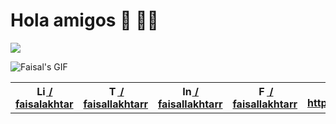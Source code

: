 <h1> Hola amigos 👋 👨‍💻</h1>

![](http://faisals-app.glitch.me/visitors?user=faisalAkhtar)

<img alt="Faisal's GIF" src="https://raw.githubusercontent.com/faisalAkhtar/faisalAkhtar/master/GIF.gif">

<table>
  <tr>
    <th><a href="https://linkedin.com/in/faisalAkhtar/"><img alt="Linkdein" width="16" src="https://cdn.jsdelivr.net/npm/simple-icons@v3/icons/linkedin.svg"> / faisalakhtar</a></th>
    <th><a href="https://twitter.com/FaisallAkhtarr/"><img alt="Twitter" width="16" src="https://cdn.jsdelivr.net/npm/simple-icons@v3/icons/twitter.svg"> / faisallakhtarr </a></th>
    <th><a href="https://instagram.com/faisallakhtarr/"><img alt="Instagram" width="16" src="https://cdn.jsdelivr.net/npm/simple-icons@v3/icons/instagram.svg"> / faisallakhtarr </a></th>
    <th><a href="https://www.facebook.com/FaisallAkhtarr/"><img alt="Facebook" width="16" src="https://cdn.jsdelivr.net/npm/simple-icons@v3/icons/facebook.svg"> / faisallakhtarr </a></th>
    <th><a href="https://faisalakhtar.github.io/"><img alt="Website" width="16" src="https://user-images.githubusercontent.com/41644472/87731835-0d241f80-c7e9-11ea-879c-4cfa526b953b.png"> https://faisalakhtar.github.io</a></th>
  </tr>
</table>
